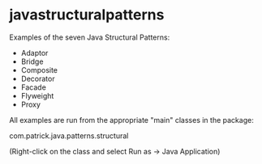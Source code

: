 # javastructuralpatterns
Examples of the seven Java Structural Patterns:

- Adaptor
- Bridge
- Composite
- Decorator
- Facade
- Flyweight
- Proxy

All examples are run from the appropriate "main" classes in the package:

com.patrick.java.patterns.structural

(Right-click on the class and select Run as -> Java Application)

